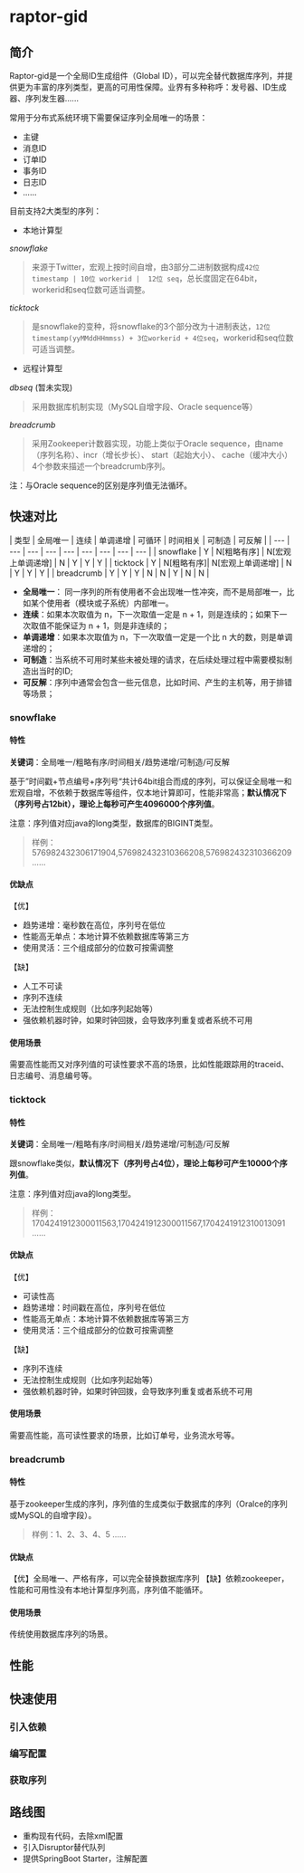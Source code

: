 # raptor-gid

## 简介
Raptor-gid是一个全局ID生成组件（Global ID），可以完全替代数据库序列，并提供更为丰富的序列类型，更高的可用性保障。业界有多种称呼：发号器、ID生成器、序列发生器......

常用于分布式系统环境下需要保证序列全局唯一的场景：
* 主键
* 消息ID
* 订单ID
* 事务ID
* 日志ID
* ......


目前支持2大类型的序列：

* 本地计算型  

*snowflake*
> 来源于Twitter，宏观上按时间自增，由3部分二进制数据构成`42位timestamp | 10位 workerid |  12位 seq`，总长度固定在64bit，workerid和seq位数可适当调整。

*ticktock*
> 是snowflake的变种，将snowflake的3个部分改为十进制表达，`12位timestamp(yyMMddHHmmss) + 3位workerid + 4位seq`，workerid和seq位数可适当调整。

* 远程计算型   
 
*dbseq* (暂未实现)  
> 采用数据库机制实现（MySQL自增字段、Oracle sequence等）

*breadcrumb*
> 采用Zookeeper计数器实现，功能上类似于Oracle sequence，由name（序列名称）、incr（增长步长）、 start（起始大小）、 cache（缓冲大小）4个参数来描述一个breadcrumb序列。

注：与Oracle sequence的区别是序列值无法循环。

## 快速对比

| 类型 | 全局唯一 | 连续 | 单调递增 | 可循环 | 时间相关 | 可制造 | 可反解 | 
| --- | --- | --- | --- | --- | --- | --- | --- | --- |
| snowflake | Y | N[粗略有序] | N[宏观上单调递增] | N | Y | Y | Y | 
| ticktock | Y | N[粗略有序]| N[宏观上单调递增] | N | Y | Y | Y | 
| breadcrumb | Y | Y | Y | N | N | Y | N | N |

* **全局唯一**： 同一序列的所有使用者不会出现唯一性冲突，而不是局部唯一，比如某个使用者（模块或子系统）内部唯一。
* **连续**：如果本次取值为 n，下一次取值一定是 n + 1，则是连续的；如果下一次取值不能保证为 n + 1，则是非连续的；
* **单调递增**：如果本次取值为 n，下一次取值一定是一个比 n 大的数，则是单调递增的；
* **可制造**：当系统不可用时某些未被处理的请求，在后续处理过程中需要模拟制造出当时的ID;
* **可反解**：序列中通常会包含一些元信息，比如时间、产生的主机等，用于排错等场景；

### snowflake 
#### 特性
**关键词**：全局唯一/粗略有序/时间相关/趋势递增/可制造/可反解

基于”时间戳+节点编号+序列号“共计64bit组合而成的序列，可以保证全局唯一和宏观自增，不依赖于数据库等组件，仅本地计算即可，性能非常高；**默认情况下（序列号占12bit），理论上每秒可产生4096000个序列值**。

注意：序列值对应java的long类型，数据库的BIGINT类型。

> 样例：576982432306171904,576982432310366208,576982432310366209 ......

#### 优缺点
【优】
* 趋势递增：毫秒数在高位，序列号在低位
* 性能高无单点：本地计算不依赖数据库等第三方
* 使用灵活：三个组成部分的位数可按需调整

【缺】
* 人工不可读
* 序列不连续
* 无法控制生成规则（比如序列起始等）
* 强依赖机器时钟，如果时钟回拨，会导致序列重复或者系统不可用

#### 使用场景
需要高性能而又对序列值的可读性要求不高的场景，比如性能跟踪用的traceid、日志编号、消息编号等。


### ticktock
#### 特性
**关键词**：全局唯一/粗略有序/时间相关/趋势递增/可制造/可反解

跟snowflake类似，**默认情况下（序列号占4位），理论上每秒可产生10000个序列值**。

注意：序列值对应java的long类型。

>样例：1704241912300011563,1704241912300011567,1704241912310013091 ......

#### 优缺点
【优】
* 可读性高
* 趋势递增：时间戳在高位，序列号在低位
* 性能高无单点：本地计算不依赖数据库等第三方
* 使用灵活：三个组成部分的位数可按需调整

【缺】
* 序列不连续
* 无法控制生成规则（比如序列起始等）
* 强依赖机器时钟，如果时钟回拨，会导致序列重复或者系统不可用

#### 使用场景
需要高性能，高可读性要求的场景，比如订单号，业务流水号等。


### breadcrumb
#### 特性
基于zookeeper生成的序列，序列值的生成类似于数据库的序列（Oralce的序列或MySQL的自增字段）。
> 样例：1、2、3、4、5 ......

#### 优缺点
【优】全局唯一、严格有序，可以完全替换数据库序列
【缺】依赖zookeeper，性能和可用性没有本地计算型序列高，序列值不能循环。
#### 使用场景
传统使用数据库序列的场景。

## 性能


## 快速使用
### 引入依赖
### 编写配置
### 获取序列

## 路线图
- 重构现有代码，去除xml配置
- 引入Disruptor替代队列
- 提供SpringBoot Starter，注解配置






